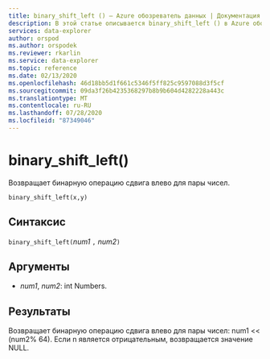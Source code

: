 ```yaml
---
title: binary_shift_left () — Azure обозреватель данных | Документация Майкрософт
description: В этой статье описывается binary_shift_left () в Azure обозреватель данных.
services: data-explorer
author: orspod
ms.author: orspodek
ms.reviewer: rkarlin
ms.service: data-explorer
ms.topic: reference
ms.date: 02/13/2020
ms.openlocfilehash: 46d18bb5d1f661c5346f5ff825c9597088d3f5cf
ms.sourcegitcommit: 09da3f26b4235368297b8b9b604d4282228a443c
ms.translationtype: MT
ms.contentlocale: ru-RU
ms.lasthandoff: 07/28/2020
ms.locfileid: "87349046"
---
```

# <a name="binary_shift_left"></a>binary_shift_left()

Возвращает бинарную операцию сдвига влево для пары чисел.

```kusto
binary_shift_left(x,y)  
```

## <a name="syntax"></a>Синтаксис

`binary_shift_left(`*num1* `,` *num2*`)`

## <a name="arguments"></a>Аргументы

* *num1*, *num2*: int Numbers.

## <a name="returns"></a>Результаты

Возвращает бинарную операцию сдвига влево для пары чисел: num1 <<  (num2% 64).
Если n является отрицательным, возвращается значение NULL.